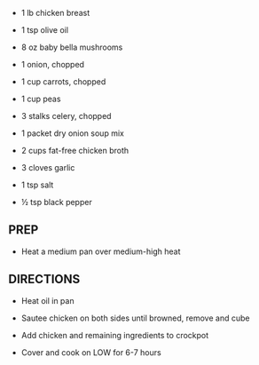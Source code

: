 - 1 lb chicken breast

- 1 tsp olive oil

- 8 oz baby bella mushrooms

- 1 onion, chopped

- 1 cup carrots, chopped

- 1 cup peas

- 3 stalks celery, chopped

- 1 packet dry onion soup mix

- 2 cups fat-free chicken broth

- 3 cloves garlic

- 1 tsp salt

- ½ tsp black pepper

## PREP

- Heat a medium pan over medium-high heat

## DIRECTIONS

- Heat oil in pan

- Sautee chicken on both sides until browned, remove and cube

- Add chicken and remaining ingredients to crockpot

- Cover and cook on LOW for 6-7 hours
